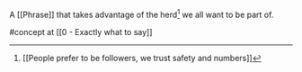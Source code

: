 A [[Phrase]] that takes advantage of the herd[^1] we all want to be part of.

[^1]: [[People prefer to be followers, we trust safety and numbers]]
 
#concept at [[0 - Exactly what to say]]